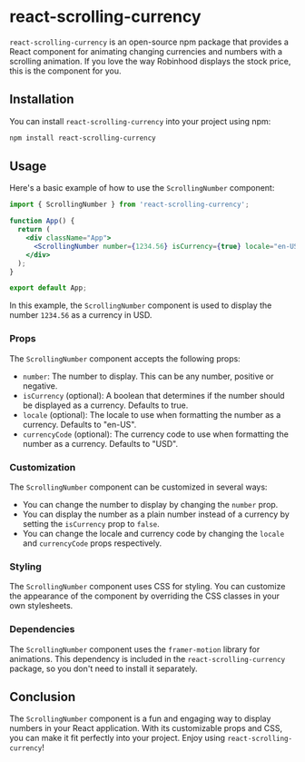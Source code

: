 # react-scrolling-currency

`react-scrolling-currency` is an open-source npm package that provides a React component for animating changing currencies and numbers with a scrolling animation. If you love the way Robinhood displays the stock price, this is the component for you.

## Installation

You can install `react-scrolling-currency` into your project using npm:

```bash
npm install react-scrolling-currency
```

## Usage

Here's a basic example of how to use the `ScrollingNumber` component:

```jsx
import { ScrollingNumber } from 'react-scrolling-currency';

function App() {
  return (
    <div className="App">
      <ScrollingNumber number={1234.56} isCurrency={true} locale="en-US" currencyCode="USD" />
    </div>
  );
}

export default App;
```

In this example, the `ScrollingNumber` component is used to display the number `1234.56` as a currency in USD.

### Props

The `ScrollingNumber` component accepts the following props:

* `number`: The number to display. This can be any number, positive or negative.
* `isCurrency` (optional): A boolean that determines if the number should be displayed as a currency. Defaults to true.
* `locale` (optional): The locale to use when formatting the number as a currency. Defaults to "en-US".
* `currencyCode` (optional): The currency code to use when formatting the number as a currency. Defaults to "USD".

### Customization

The `ScrollingNumber` component can be customized in several ways:

* You can change the number to display by changing the `number` prop.
* You can display the number as a plain number instead of a currency by setting the `isCurrency` prop to `false`.
* You can change the locale and currency code by changing the `locale` and `currencyCode` props respectively.

### Styling

The `ScrollingNumber` component uses CSS for styling. You can customize the appearance of the component by overriding the CSS classes in your own stylesheets.

### Dependencies

The `ScrollingNumber` component uses the `framer-motion` library for animations. This dependency is included in the `react-scrolling-currency` package, so you don't need to install it separately.

## Conclusion

The `ScrollingNumber` component is a fun and engaging way to display numbers in your React application. With its customizable props and CSS, you can make it fit perfectly into your project. Enjoy using `react-scrolling-currency`!

